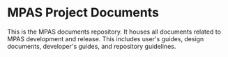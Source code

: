 MPAS Project Documents
==============

This is the MPAS documents repository. It houses all documents related to MPAS development and release. This includes user's guides, design documents, developer's guides, and repository guidelines.
